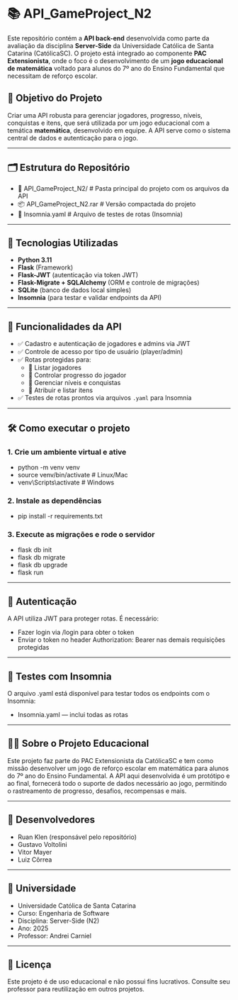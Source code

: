 # 📚 API_GameProject_N2

Este repositório contém a **API back-end** desenvolvida como parte da avaliação da disciplina **Server-Side** da Universidade Católica de Santa Catarina (CatólicaSC). O projeto está integrado ao componente **PAC Extensionista**, onde o foco é o desenvolvimento de um **jogo educacional de matemática** voltado para alunos do 7º ano do Ensino Fundamental que necessitam de reforço escolar.

## 🎯 Objetivo do Projeto

Criar uma API robusta para gerenciar jogadores, progresso, níveis, conquistas e itens, que será utilizada por um jogo educacional com a temática **matemática**, desenvolvido em equipe. A API serve como o sistema central de dados e autenticação para o jogo.

---

## 🗂 Estrutura do Repositório
- 📁 API_GameProject_N2/ # Pasta principal do projeto com os arquivos da API
- 📦 API_GameProject_N2.rar # Versão compactada do projeto
- 🧪 Insomnia.yaml # Arquivo de testes de rotas (Insomnia)

---

## 🚀 Tecnologias Utilizadas

- **Python 3.11**
- **Flask** (Framework)
- **Flask-JWT** (autenticação via token JWT)
- **Flask-Migrate + SQLAlchemy** (ORM e controle de migrações)
- **SQLite** (banco de dados local simples)
- **Insomnia** (para testar e validar endpoints da API)

---

## 📌 Funcionalidades da API

- ✅ Cadastro e autenticação de jogadores e admins via JWT
- ✅ Controle de acesso por tipo de usuário (player/admin)
- ✅ Rotas protegidas para:
  - 📄 Listar jogadores
  - 🧩 Controlar progresso do jogador
  - 🧠 Gerenciar níveis e conquistas
  - 🎒 Atribuir e listar itens
- ✅ Testes de rotas prontos via arquivos `.yaml` para Insomnia

---

## 🛠 Como executar o projeto

### 1. Crie um ambiente virtual e ative
- python -m venv venv
- source venv/bin/activate   # Linux/Mac
- venv\Scripts\activate      # Windows

### 2. Instale as dependências
- pip install -r requirements.txt

### 3. Execute as migrações e rode o servidor
- flask db init
- flask db migrate
- flask db upgrade
- flask run

---

## 🔐 Autenticação
A API utiliza JWT para proteger rotas. É necessário:

- Fazer login via /login para obter o token
- Enviar o token no header Authorization: Bearer <token> nas demais requisições protegidas

---

## 🧪 Testes com Insomnia
O arquivo .yaml está disponível para testar todos os endpoints com o Insomnia:

- Insomnia.yaml — inclui todas as rotas

---

## 👨‍🏫 Sobre o Projeto Educacional
Este projeto faz parte do PAC Extensionista da CatólicaSC e tem como missão desenvolver um jogo de reforço escolar em matemática para alunos do 7º ano do Ensino Fundamental. A API aqui desenvolvida é um protótipo e ao final, fornecerá todo o suporte de dados necessário ao jogo, permitindo o rastreamento de progresso, desafios, recompensas e mais.

---

## 👥 Desenvolvedores
- Ruan Klen (responsável pelo repositório)
- Gustavo Voltolini
- Vitor Mayer
- Luiz Côrrea

---

## 🏫 Universidade
- Universidade Católica de Santa Catarina
- Curso: Engenharia de Software
- Disciplina: Server-Side (N2)
- Ano: 2025
- Professor: Andrei Carniel

---

## 📄 Licença
Este projeto é de uso educacional e não possui fins lucrativos. Consulte seu professor para reutilização em outros projetos.
